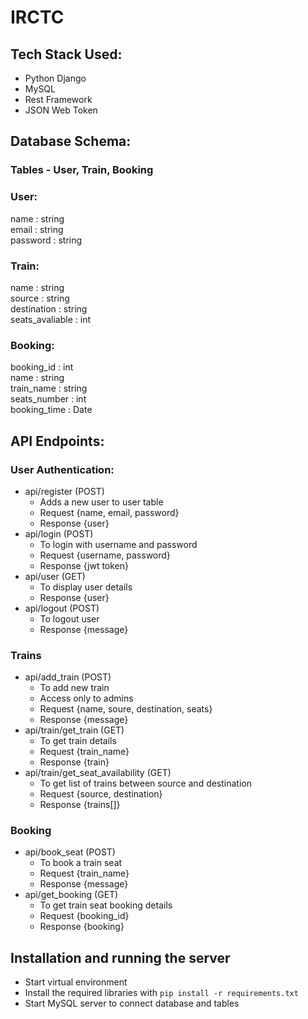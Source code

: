 # IRCTC
## Tech Stack Used:
- Python Django
- MySQL
- Rest Framework
- JSON Web Token

## Database Schema:
### Tables - User, Train, Booking

### User:
name : string <br/>
email : string <br/>
password : string <br/>

### Train:
name : string <br/>
source : string <br/>
destination : string <br/>
seats_avaliable : int <br/>

### Booking:
booking_id : int <br/>
name : string <br/>
train_name : string <br/>
seats_number : int <br/>
booking_time : Date

## API Endpoints:
### User Authentication:
- api/register (POST)
  - Adds a new user to user table
  - Request {name, email, password}
  - Response {user}
- api/login (POST)
  - To login with username and password
  - Request {username, password}
  - Response {jwt token}
- api/user (GET)
  - To display user details
  - Response {user}
- api/logout (POST)
  - To logout user
  - Response {message}

### Trains
- api/add_train (POST)
  - To add new train
  - Access only to admins
  - Request {name, soure, destination, seats}
  - Response {message}
- api/train/get_train (GET)
  - To get train details
  - Request {train_name}
  - Response {train}
- api/train/get_seat_availability (GET)
  - To get list of trains between source and destination
  - Request {source, destination}
  - Response {trains[]}

### Booking
- api/book_seat (POST)
  - To book a train seat
  - Request {train_name}
  - Response {message}
- api/get_booking (GET)
  - To get train seat booking details
  - Request {booking_id}
  - Response {booking}

## Installation and running the server
- Start virtual environment
- Install the required libraries with `pip install -r requirements.txt`
- Start MySQL server to connect database and tables
